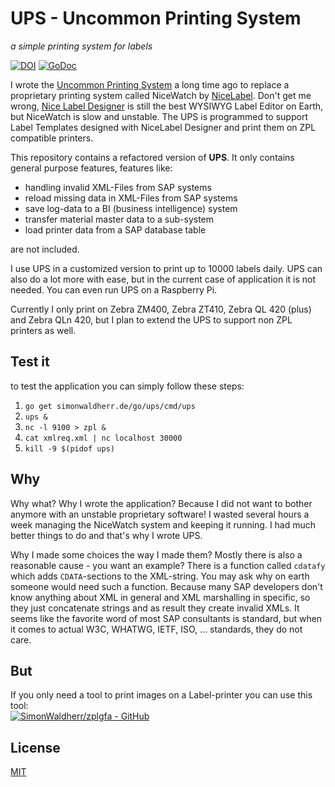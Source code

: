 # UPS - Uncommon Printing System

*a simple printing system for labels*  

[![DOI](https://zenodo.org/badge/153938980.svg)](https://doi.org/10.5281/zenodo.15291217) 
[![GoDoc](https://godoc.org/github.com/SimonWaldherr/ups?status.svg)](https://godoc.org/github.com/SimonWaldherr/ups)  

I wrote the [Uncommon Printing System](https://simonwaldherr.de/go/ups) a long time ago to replace a proprietary printing system called NiceWatch by [NiceLabel](https://www.nicelabel.com). 
Don't get me wrong, [Nice Label Designer](https://www.nicelabel.com/design-and-print) is still the best WYSIWYG Label Editor on Earth, but NiceWatch is slow and unstable. 
The UPS is programmed to support Label Templates designed with NiceLabel Designer and print them on ZPL compatible printers. 

This repository contains a refactored version of **UPS**. It only contains general purpose features, features like:

* handling invalid XML-Files from SAP systems
* reload missing data in XML-Files from SAP systems
* save log-data to a BI (business intelligence) system
* transfer material master data to a sub-system
* load printer data from a SAP database table

are not included.

I use UPS in a customized version to print up to 10000 labels daily.
UPS can also do a lot more with ease, but in the current case of application it is not needed.
You can even run UPS on a Raspberry Pi.

Currently I only print on Zebra ZM400, Zebra ZT410, Zebra QL 420 (plus) and Zebra QLn 420, but I plan to extend the UPS to support non ZPL printers as well.

## Test it

to test the application you can simply follow these steps:

1. ```go get simonwaldherr.de/go/ups/cmd/ups```
1. ```ups &```
1. ```nc -l 9100 > zpl &```
1. ```cat xmlreq.xml | nc localhost 30000```
1. ```kill -9 $(pidof ups)```

## Why

Why what? Why I wrote the application? Because I did not want to bother anymore with an unstable proprietary software! 
I wasted several hours a week managing the NiceWatch system and keeping it running. 
I had much better things to do and that's why I wrote UPS.  

Why I made some choices the way I made them? Mostly there is also a reasonable cause - you want an example? 
There is a function called ```cdatafy``` which adds ```CDATA```-sections to the XML-string. 
You may ask why on earth someone would need such a function. 
Because many SAP developers don't know anything about XML in general and XML marshalling in specific, 
so they just concatenate strings and as result they create invalid XMLs. 
It seems like the favorite word of most SAP consultants is standard, 
but when it comes to actual W3C, WHATWG, IETF, ISO, … standards, they do not care.

## But

If you only need a tool to print images on a Label-printer you can use this tool:  
[![SimonWaldherr/zplgfa - GitHub](https://gh-card.dev/repos/SimonWaldherr/zplgfa.svg?fullname)](https://github.com/SimonWaldherr/zplgfa)  


## License

[MIT](https://github.com/SimonWaldherr/ups/blob/master/LICENSE)
